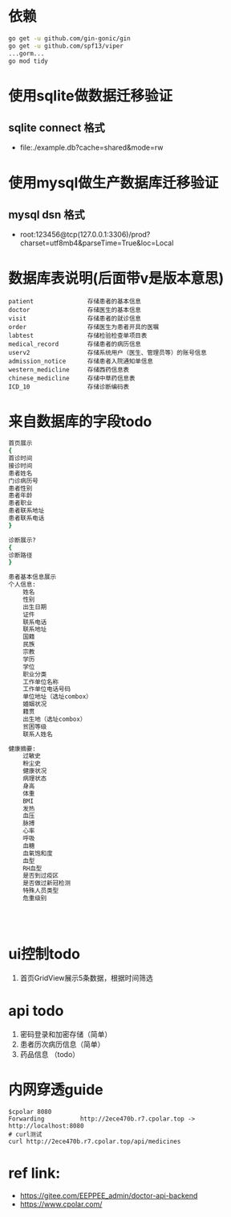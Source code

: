# 依赖
```bash
go get -u github.com/gin-gonic/gin
go get -u github.com/spf13/viper
...gorm...
go mod tidy
```


# 使用sqlite做数据迁移验证
## sqlite connect 格式
- file:./example.db?cache=shared&mode=rw
# 使用mysql做生产数据库迁移验证
## mysql dsn 格式
- root:123456@tcp(127.0.0.1:3306)/prod?charset=utf8mb4&parseTime=True&loc=Local

# 数据库表说明(后面带v是版本意思)
```excel
patient	              存储患者的基本信息
doctor	              存储医生的基本信息
visit	              存储患者的就诊信息
order	              存储医生为患者开具的医嘱
labtest	              存储检验检查单项目表
medical_record	      存储患者的病历信息
userv2	              存储系统用户（医生、管理员等）的账号信息
admission_notice	  存储患者入院通知单信息
western_medicline	  存储西药信息表
chinese_medicline	  存储中草药信息表
ICD_10	              存储诊断编码表
```


# 来自数据库的字段todo
```bash
首页展示
{
首诊时间
接诊时间
患者姓名
门诊病历号
患者性别
患者年龄
患者职业
患者联系地址
患者联系电话
}

诊断展示?
{
诊断路径
}

患者基本信息展示
个人信息:
    姓名
    性别
    出生日期
    证件
    联系电话
    联系地址
    国籍
    民族
    宗教
    学历
    学位
    职业分类
    工作单位名称
    工作单位电话号码
    单位地址（选址combox）
    婚姻状况
    籍贯
    出生地（选址combox）
    贫困等级
    联系人姓名

健康摘要:
    过敏史
    粉尘史
    健康状况
    病理状态
    身高
    体重
    BMI
    发热
    血压
    脉搏
    心率
    呼吸
    血糖
    血氧饱和度
    血型
    RH血型
    是否到过疫区
    是否做过新冠检测
    特殊人员类型
    危重级别





```

# ui控制todo
1. 首页GridView展示5条数据，根据时间筛选


# api todo
1. 密码登录和加密存储（简单）
2. 患者历次病历信息（简单）
3. 药品信息 （todo）



# 内网穿透guide
```console
$cpolar 8080
Forwarding          http://2ece470b.r7.cpolar.top -> http://localhost:8080
# curl测试
curl http://2ece470b.r7.cpolar.top/api/medicines
```

# ref link:
- https://gitee.com/EEPPEE_admin/doctor-api-backend
- https://www.cpolar.com/